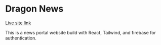 # Dragon News
[Live site link](https://dragon-news-4ea04.web.app)

This is a news portal website build with React, Tailwind, and firebase for authentication.
